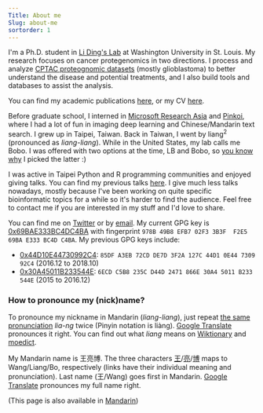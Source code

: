 ```yaml
---
Title: About me
Slug: about-me
sortorder: 1
---
```


I'm a Ph.D. student in [Li Ding's Lab][dinglab] at Washington University in St. Louis. My research focuses on cancer protegenomics in two directions. I process and analyze [CPTAC proteognomic datasets][CPTAC] (mostly glioblastoma) to better understand the disease and potential treatments, and I also build tools and databases to assist the analysis.

You can find my academic publications [here][google scholar], or my CV [here](/CV.pdf).

Before graduate school, I interned in [Microsoft Research Asia][MSRA] and [Pinkoi], where I had a lot of fun in imaging deep learning and Chinese/Mandarin text search. I grew up in Taipei, Taiwan. Back in Taiwan, I went by liang<sup>2</sup> (pronounced as *liang-liang*). While in the United States, my lab calls me Bobo. I was offered with two options at the time, LB and Bobo, so [you know why][LB] I picked the latter :)

I was active in Taipei Python and R programming communities and enjoyed giving talks. You can find my previous talks [here][talks]. I give much less talks nowadays, mostly because I've been working on quite specific bioinformatic topics for a while so it's harder to find the audience. Feel free to contact me if you are interested in my stuff and I'd love to share.

[dinglab]: http://dinglab.wustl.edu/
[CPTAC]: https://proteomics.cancer.gov/programs/cptac
[google scholar]: https://scholar.google.com/citations?user=-tdb3hcAAAAJ
[Pinkoi]: http://www.pinkoi.com/
[MSRA]: https://www.microsoft.com/en-us/research/lab/microsoft-research-asia/
[LB]: https://en.wikipedia.org/wiki/Lysogeny_broth
[talks]: /talks/#talks


You can find me on [Twitter] or by [email]. My current GPG key is [0x69BAE333BC4DC4BA](/0x69BAE333BC4DC4BA.pub.asc) with fingerprint `978B 49B8 EFB7 02F3 3B3F  F2E5 69BA E333 BC4D C4BA`. My previous GPG keys include:

- [0x44D10E44730992C4](/730992C4.pub.asc): `85DF A3EB 72CD DE7D 3F2A 127C 44D1 0E44 7309 92C4` (2016.12 to 2018.10)
- [0x30A45011B233544E](/B233544E.pub.asc): `6ECD C5B8 235C D44D 2471 866E 30A4 5011 B233 544E` (2015 to 2016.12)

[Twitter]: https://twitter.com/lbwang2
[email]: mailto:me+blog@liang2.tw


### How to pronounce my (nick)name?
To pronounce my nickname in Mandarin (*liang-liang*), just repeat [the same pronunciation][liang on wiktionary] *lia-ng* twice (Pinyin notation is liàng). [Google Translate](https://translate.google.com/?hl=zh-TW#zh-CN/zh-TW/%E4%BA%AE%E4%BA%AE) pronounces it right. You can find out what *liang* means on [Wiktionary][liang on wiktionary] and [moedict][liang on moedict].

My Mandarin name is 王亮博. The three characters [王][wang on wiktionary]/[亮][liang on wiktionary]/[博][bo on wiktionary] maps to Wang/Liang/Bo, respectively (links have their individual meaning and pronunciation). Last name (王/Wang) goes first in Mandarin. [Google Translate](https://translate.google.com.tw/?hl=zh-TW#zh-CN/zh-TW/%E7%8E%8B%E4%BA%AE%E5%8D%9A) pronounces my full name right.

[liang on wiktionary]: https://en.wiktionary.org/wiki/%E4%BA%AE
[liang on moedict]: https://www.moedict.tw/%E4%BA%AE
[wang on wiktionary]: https://en.wiktionary.org/wiki/%E7%8E%8B
[bo on wiktionary]: https://en.wiktionary.org/wiki/%E5%8D%9A

(This page is also available in [Mandarin](./zh.html#about-me))
